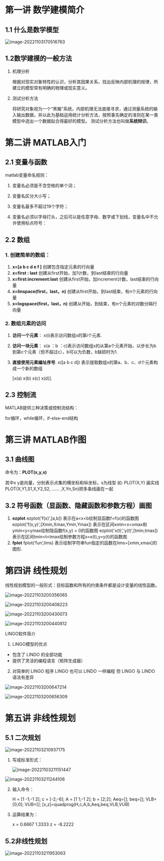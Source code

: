 # 第一讲  数学建模简介

## 1.1 什么是数学模型

![image-20221103170516763](C:\Users\dww\AppData\Roaming\Typora\typora-user-images\image-20221103170516763.png)



## 1.2数学建模的一般方法 

1. 机理分析

    根据对现实对象特性的认识，分析其因果关系，找出反映内部机理的规律，所建立的模型常有明确的物理或现实意义。

2. 测试分析方法

    将研究对象视为一个“黑箱”系统，内部机理无法直接寻求，通过测量系统的输入输出数据，并以此为基础运用统计分析方法，按照事先确定的准则在某一类模型中选出一个数据拟合得最好的模型。 测试分析方法也叫做**系统辩识**。

# 第二讲 MATLAB入门

## 2.1 变量与函数

matlab变量命名规则：

1. 变量名必须是不含空格的单个词；

2. 变量名区分大小写；

3. 变量名最多不超过19个字符；

4. 变量名必须以字母打头，之后可以是任意字母、数字或下划线，变量名中不允许使用标点符号：

## 2.2 数组

### 1. 创建简单的数组：
1. 
	**x=[a b c d e f ]**
	创建包含指定元素的行向量
2. 
	**x=first : last**
	创建从first开始，加1计数，到last结束的行向量
3. 
	**x=first:increment:last**
	创建从first开始，加increment计数，last结束的行向量
4. 
	**x=linspace(first，last，n)**
	创建从first开始，到last结束，有n个元素的行向量
5. 	
	**x=logspace(first，last，n)**
	创建从开始，到结束，有n个元素的对数分隔行向量

### 2. 数组元素的访问

1. **访问一个元素**： x(i)表示访问数组x的第i个元素. 

2. **访问一块元素**： x(a ：b ：c)表示访问数组x的从第a个元素开始，以步长为b到第c个元素（但不超过c），b可以为负数，b缺损时为1. 

3. **直接使用元素编址序号**. x([a b c d]) 表示提取数组x的第a、b、c、d个元素构成一个新的数组

    [x(a) x(b)  x(c) x(d)].  

## 2.3 控制流

MATLAB提供三种决策或控制流结构：

for循环，while循环，if-else-end结构

# 第三讲 MATLAB作图

## 3.1 曲线图
命令为：**PLOT(x,y,s)**

其中x y是向量，分别表示点集的横坐标和纵坐标，s为线型
如:
PLOT(X,Y) 画实线
PLOT(X,Y1,S1,X,Y2,S2, ...... ,X,Yn,Sn)把多条线画在一起
## 3.2 符号函数（显函数、隐藏函数和参数方程）画图
1. **ezplot**
    ezplot('f(x)’,[a,b])
    表示在a<x<b绘制显函数f=f(x)的函数图
    ezplot('f(x,y)',[Xmin,Xmax,Ymin,Ymax])
    表示在区间xmin<x<xmax和ymin<y<ymax绘制隐函数f(x,y) = 0的函数图
    ezplot('x(t)’,’y(t)’,[tmin,tmax])     
	表示在区间tmin<t<tmax绘制参数方程x=x(t),y=y(t)的函数图
2. **fplot**
	fplot(‘fun’,lims)
	表示绘制字符串fun指定的函数在lims=[xmin,xmax]的图形.

# 第四讲 线性规划

线性规划模型的一般形式：目标函数和所有的约束条件都是设计变量的线性函数。

![image-20221103200356065](C:\Users\dww\AppData\Roaming\Typora\typora-user-images\image-20221103200356065.png)

![image-20221103200408223](C:\Users\dww\AppData\Roaming\Typora\typora-user-images\image-20221103200408223.png)

![image-20221103200430073](C:\Users\dww\AppData\Roaming\Typora\typora-user-images\image-20221103200430073.png)

![image-20221103200440812](C:\Users\dww\AppData\Roaming\Typora\typora-user-images\image-20221103200440812.png)

LINGO软件简介

1. LINGO模型的优点
-  包含了 LINDO 的全部功能
-  提供了灵活的编程语言（矩阵生成器）
2. 对简单的 LINGO 程序
    LINGO 也可以 LINDO 一样编程 
    但 LINGO 与 LINDO 语法有差异

![image-20221103200647214](C:\Users\dww\AppData\Roaming\Typora\typora-user-images\image-20221103200647214.png)

![image-20221103200656309](C:\Users\dww\AppData\Roaming\Typora\typora-user-images\image-20221103200656309.png)

# 第五讲 非线性规划

## 5.1 二次规划

![image-20221103210937175](C:\Users\dww\AppData\Roaming\Typora\typora-user-images\image-20221103210937175.png)

1. 写成标准形式：

    ![image-20221103211151447](C:\Users\dww\AppData\Roaming\Typora\typora-user-images\image-20221103211151447.png)

![image-20221103211244106](C:\Users\dww\AppData\Roaming\Typora\typora-user-images\image-20221103211244106.png)

2. 输入命令：

    H = [1 -1;-1 2];
    c = [-2;-6];
    A = [1 1;-1 2];
    b = [2;2];
    Aeq=[];
    beq=[];
    VLB=[0;0];
    VUB=[];
    [x,z]=quadprog(H,c,A,b,Aeq,beq,VLB,VUB)

3. 运算结果为：

    x = 0.6667  1.3333   z = -8.2222

## 5.2非线性规划

![image-20221103211953063](C:\Users\dww\AppData\Roaming\Typora\typora-user-images\image-20221103211953063.png)